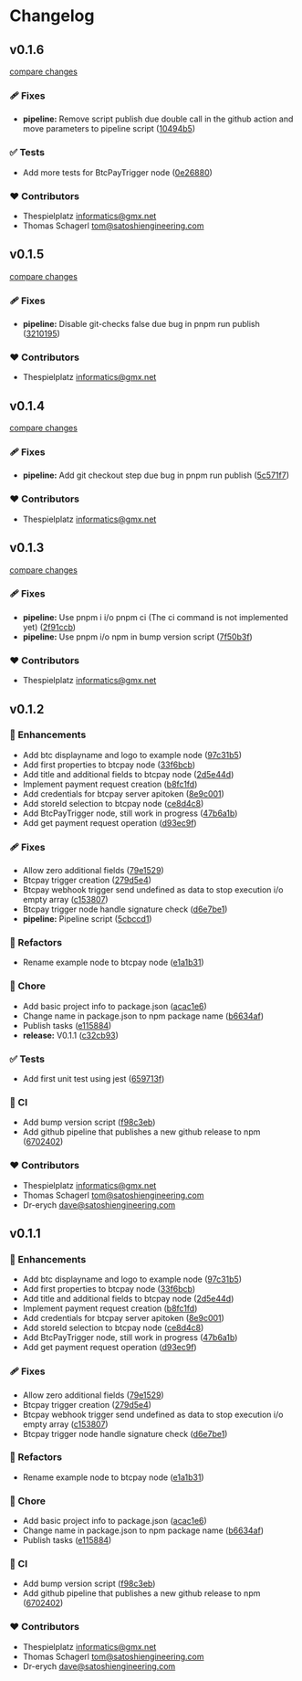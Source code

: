 # Changelog


## v0.1.6

[compare changes](https://github.com/Satoshi-Engineering/n8n-nodes-btcpay/compare/v0.1.5...v0.1.6)

### 🩹 Fixes

- **pipeline:** Remove script publish due double call in the github action and move parameters to pipeline script ([10494b5](https://github.com/Satoshi-Engineering/n8n-nodes-btcpay/commit/10494b5))

### ✅ Tests

- Add more tests for BtcPayTrigger node ([0e26880](https://github.com/Satoshi-Engineering/n8n-nodes-btcpay/commit/0e26880))

### ❤️ Contributors

- Thespielplatz <informatics@gmx.net>
- Thomas Schagerl <tom@satoshiengineering.com>

## v0.1.5

[compare changes](https://github.com/Satoshi-Engineering/n8n-nodes-btcpay/compare/v0.1.4...v0.1.5)

### 🩹 Fixes

- **pipeline:** Disable git-checks false due bug in pnpm run publish ([3210195](https://github.com/Satoshi-Engineering/n8n-nodes-btcpay/commit/3210195))

### ❤️ Contributors

- Thespielplatz <informatics@gmx.net>

## v0.1.4

[compare changes](https://github.com/Satoshi-Engineering/n8n-nodes-btcpay/compare/v0.1.3...v0.1.4)

### 🩹 Fixes

- **pipeline:** Add git checkout step due bug in pnpm run publish ([5c571f7](https://github.com/Satoshi-Engineering/n8n-nodes-btcpay/commit/5c571f7))

### ❤️ Contributors

- Thespielplatz <informatics@gmx.net>

## v0.1.3

[compare changes](https://github.com/Satoshi-Engineering/n8n-nodes-btcpay/compare/v0.1.2...v0.1.3)

### 🩹 Fixes

- **pipeline:** Use pnpm i i/o pnpm ci (The ci command is not implemented yet) ([2f91ccb](https://github.com/Satoshi-Engineering/n8n-nodes-btcpay/commit/2f91ccb))
- **pipeline:** Use pnpm i/o npm in bump version script ([7f50b3f](https://github.com/Satoshi-Engineering/n8n-nodes-btcpay/commit/7f50b3f))

### ❤️ Contributors

- Thespielplatz <informatics@gmx.net>

## v0.1.2


### 🚀 Enhancements

- Add btc displayname and logo to example node ([97c31b5](https://github.com/Satoshi-Engineering/n8n-nodes-btcpay/commit/97c31b5))
- Add first properties to btcpay node ([33f6bcb](https://github.com/Satoshi-Engineering/n8n-nodes-btcpay/commit/33f6bcb))
- Add title and additional fields to btcpay node ([2d5e44d](https://github.com/Satoshi-Engineering/n8n-nodes-btcpay/commit/2d5e44d))
- Implement payment request creation ([b8fc1fd](https://github.com/Satoshi-Engineering/n8n-nodes-btcpay/commit/b8fc1fd))
- Add credentials for btcpay server apitoken ([8e9c001](https://github.com/Satoshi-Engineering/n8n-nodes-btcpay/commit/8e9c001))
- Add storeId selection to btcpay node ([ce8d4c8](https://github.com/Satoshi-Engineering/n8n-nodes-btcpay/commit/ce8d4c8))
- Add BtcPayTrigger node, still work in progress ([47b6a1b](https://github.com/Satoshi-Engineering/n8n-nodes-btcpay/commit/47b6a1b))
- Add get payment request operation ([d93ec9f](https://github.com/Satoshi-Engineering/n8n-nodes-btcpay/commit/d93ec9f))

### 🩹 Fixes

- Allow zero additional fields ([79e1529](https://github.com/Satoshi-Engineering/n8n-nodes-btcpay/commit/79e1529))
- Btcpay trigger creation ([279d5e4](https://github.com/Satoshi-Engineering/n8n-nodes-btcpay/commit/279d5e4))
- Btcpay webhook trigger send undefined as data to stop execution i/o empty array ([c153807](https://github.com/Satoshi-Engineering/n8n-nodes-btcpay/commit/c153807))
- Btcpay trigger node handle signature check ([d6e7be1](https://github.com/Satoshi-Engineering/n8n-nodes-btcpay/commit/d6e7be1))
- **pipeline:** Pipeline script ([5cbccd1](https://github.com/Satoshi-Engineering/n8n-nodes-btcpay/commit/5cbccd1))

### 💅 Refactors

- Rename example node to btcpay node ([e1a1b31](https://github.com/Satoshi-Engineering/n8n-nodes-btcpay/commit/e1a1b31))

### 🏡 Chore

- Add basic project info to package.json ([acac1e6](https://github.com/Satoshi-Engineering/n8n-nodes-btcpay/commit/acac1e6))
- Change name in package.json to npm package name ([b6634af](https://github.com/Satoshi-Engineering/n8n-nodes-btcpay/commit/b6634af))
- Publish tasks ([e115884](https://github.com/Satoshi-Engineering/n8n-nodes-btcpay/commit/e115884))
- **release:** V0.1.1 ([c32cb93](https://github.com/Satoshi-Engineering/n8n-nodes-btcpay/commit/c32cb93))

### ✅ Tests

- Add first unit test using jest ([659713f](https://github.com/Satoshi-Engineering/n8n-nodes-btcpay/commit/659713f))

### 🤖 CI

- Add bump version script ([f98c3eb](https://github.com/Satoshi-Engineering/n8n-nodes-btcpay/commit/f98c3eb))
- Add github pipeline that publishes a new github release to npm ([6702402](https://github.com/Satoshi-Engineering/n8n-nodes-btcpay/commit/6702402))

### ❤️ Contributors

- Thespielplatz <informatics@gmx.net>
- Thomas Schagerl <tom@satoshiengineering.com>
- Dr-erych <dave@satoshiengineering.com>

## v0.1.1


### 🚀 Enhancements

- Add btc displayname and logo to example node ([97c31b5](https://github.com/Satoshi-Engineering/n8n-nodes-btcpay/commit/97c31b5))
- Add first properties to btcpay node ([33f6bcb](https://github.com/Satoshi-Engineering/n8n-nodes-btcpay/commit/33f6bcb))
- Add title and additional fields to btcpay node ([2d5e44d](https://github.com/Satoshi-Engineering/n8n-nodes-btcpay/commit/2d5e44d))
- Implement payment request creation ([b8fc1fd](https://github.com/Satoshi-Engineering/n8n-nodes-btcpay/commit/b8fc1fd))
- Add credentials for btcpay server apitoken ([8e9c001](https://github.com/Satoshi-Engineering/n8n-nodes-btcpay/commit/8e9c001))
- Add storeId selection to btcpay node ([ce8d4c8](https://github.com/Satoshi-Engineering/n8n-nodes-btcpay/commit/ce8d4c8))
- Add BtcPayTrigger node, still work in progress ([47b6a1b](https://github.com/Satoshi-Engineering/n8n-nodes-btcpay/commit/47b6a1b))
- Add get payment request operation ([d93ec9f](https://github.com/Satoshi-Engineering/n8n-nodes-btcpay/commit/d93ec9f))

### 🩹 Fixes

- Allow zero additional fields ([79e1529](https://github.com/Satoshi-Engineering/n8n-nodes-btcpay/commit/79e1529))
- Btcpay trigger creation ([279d5e4](https://github.com/Satoshi-Engineering/n8n-nodes-btcpay/commit/279d5e4))
- Btcpay webhook trigger send undefined as data to stop execution i/o empty array ([c153807](https://github.com/Satoshi-Engineering/n8n-nodes-btcpay/commit/c153807))
- Btcpay trigger node handle signature check ([d6e7be1](https://github.com/Satoshi-Engineering/n8n-nodes-btcpay/commit/d6e7be1))

### 💅 Refactors

- Rename example node to btcpay node ([e1a1b31](https://github.com/Satoshi-Engineering/n8n-nodes-btcpay/commit/e1a1b31))

### 🏡 Chore

- Add basic project info to package.json ([acac1e6](https://github.com/Satoshi-Engineering/n8n-nodes-btcpay/commit/acac1e6))
- Change name in package.json to npm package name ([b6634af](https://github.com/Satoshi-Engineering/n8n-nodes-btcpay/commit/b6634af))
- Publish tasks ([e115884](https://github.com/Satoshi-Engineering/n8n-nodes-btcpay/commit/e115884))

### 🤖 CI

- Add bump version script ([f98c3eb](https://github.com/Satoshi-Engineering/n8n-nodes-btcpay/commit/f98c3eb))
- Add github pipeline that publishes a new github release to npm ([6702402](https://github.com/Satoshi-Engineering/n8n-nodes-btcpay/commit/6702402))

### ❤️ Contributors

- Thespielplatz <informatics@gmx.net>
- Thomas Schagerl <tom@satoshiengineering.com>
- Dr-erych <dave@satoshiengineering.com>

